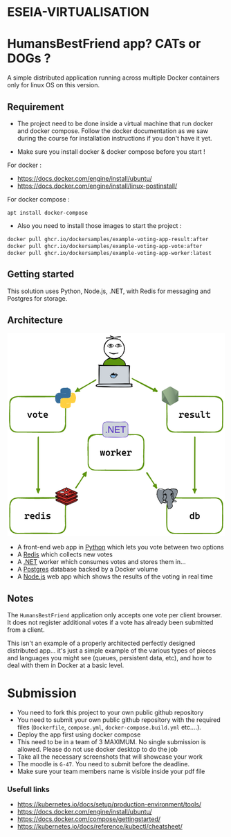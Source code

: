 # ESEIA-VIRTUALISATION
# HumansBestFriend app? CATs or DOGs ?

A simple distributed application running across multiple Docker containers only for linux OS on this version.

## Requirement

- The project need to be done inside a virtual machine that run docker and docker compose. Follow the docker documentation as we saw during the course for installation instructions if you don't have it yet.


- Make sure you install docker & docker compose before you start !


For docker :
- https://docs.docker.com/engine/install/ubuntu/
- https://docs.docker.com/engine/install/linux-postinstall/

For docker compose :
```shell
apt install docker-compose
```

- Also you need to install those images to start the project :
```shell
docker pull ghcr.io/dockersamples/example-voting-app-result:after
docker pull ghcr.io/dockersamples/example-voting-app-vote:after
docker pull ghcr.io/dockersamples/example-voting-app-worker:latest
```
  
## Getting started

This solution uses Python, Node.js, .NET, with Redis for messaging and Postgres for storage.

## Architecture

![Architecture diagram](architecture.png)

- A front-end web app in [Python](/vote) which lets you vote between two options
- A [Redis](https://hub.docker.com/_/redis/) which collects new votes
- A [.NET](/worker/) worker which consumes votes and stores them in…
- A [Postgres](https://hub.docker.com/_/postgres/) database backed by a Docker volume
- A [Node.js](/result) web app which shows the results of the voting in real time

## Notes

The `HumansBestFriend` application only accepts one vote per client browser. It does not register additional votes if a vote has already been submitted from a client.

This isn't an example of a properly architected perfectly designed distributed app... it's just a simple
example of the various types of pieces and languages you might see (queues, persistent data, etc), and how to
deal with them in Docker at a basic level.

# Submission

- You need to fork this project to your own public github repository
- You need to submit your own public github repository with the required files (`Dockerfile`, `compose.yml`, `docker-compose.build.yml` etc....).
- Deploy the app first using docker compose
- This need to be in a team of 3 MAXIMUM. No single submission is allowed. Please do not use docker desktop to do the job
- Take all the necessary screenshots that will showcase your work
- The moodle is `G-47`. You need to submit before the deadline.
- Make sure your team members name is visible inside your pdf file

### Usefull links

- https://kubernetes.io/docs/setup/production-environment/tools/
- https://docs.docker.com/engine/install/ubuntu/
- https://docs.docker.com/compose/gettingstarted/
- https://kubernetes.io/docs/reference/kubectl/cheatsheet/
